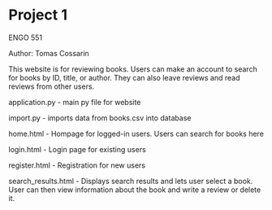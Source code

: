 # Project 1

ENGO 551

Author: Tomas Cossarin

This website is for reviewing books. Users can make an account to search for books by ID, title, or author. They can also leave reviews and read reviews from other users.

application.py - main py file for website

import.py - imports data from books.csv into database

home.html - Hompage for logged-in users. Users can search for books here

login.html - Login page for existing users

register.html - Registration for new users

search_results.html - Displays search results and lets user select a book. User can then view information about the book and write a review or delete it.
